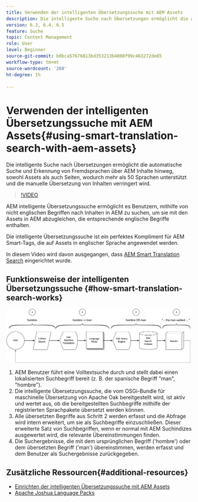 ```yaml
---
title: Verwenden der intelligenten Übersetzungssuche mit AEM Assets
description: Die intelligente Suche nach Übersetzungen ermöglicht die automatische Suche und Erkennung von Fremdsprachen über AEM Inhalte hinweg, sowohl Assets als auch Seiten, wodurch mehr als 50 Sprachen unterstützt und die manuelle Übersetzung von Inhalten verringert wird.
version: 6.3, 6.4, 6.5
feature: Suche
topic: Content Management
role: User
level: Beginner
source-git-commit: b0bca57676813bd353213b4808f99c463272de85
workflow-type: tm+mt
source-wordcount: '269'
ht-degree: 1%

---
```



# Verwenden der intelligenten Übersetzungssuche mit AEM Assets{#using-smart-translation-search-with-aem-assets}

Die intelligente Suche nach Übersetzungen ermöglicht die automatische Suche und Erkennung von Fremdsprachen über AEM Inhalte hinweg, sowohl Assets als auch Seiten, wodurch mehr als 50 Sprachen unterstützt und die manuelle Übersetzung von Inhalten verringert wird.

>[!VIDEO](https://video.tv.adobe.com/v/21297/?quality=9&learn=on)

AEM intelligente Übersetzungssuche ermöglicht es Benutzern, mithilfe von nicht englischen Begriffen nach Inhalten in AEM zu suchen, um sie mit den Assets in AEM abzugleichen, die entsprechende englische Begriffe enthalten.

Die intelligente Übersetzungssuche ist ein perfektes Kompliment für AEM Smart-Tags, die auf Assets in englischer Sprache angewendet werden.

In diesem Video wird davon ausgegangen, dass [AEM Smart Translation Search](smart-translation-search-technical-video-setup.md) eingerichtet wurde.

## Funktionsweise der intelligenten Übersetzungssuche {#how-smart-translation-search-works}

![Flussdiagramm für intelligente Übersetzungssuche](assets/smart-translation-search-flow.png)

1. AEM Benutzer führt eine Volltextsuche durch und stellt dabei einen lokalisierten Suchbegriff bereit (z. B. der spanische Begriff &quot;man&quot;, &quot;hombre&quot;).
2. Die intelligente Übersetzungssuche, die vom OSGi-Bundle für maschinelle Übersetzung von Apache Oak bereitgestellt wird, ist aktiv und wertet aus, ob die bereitgestellten Suchbegriffe mithilfe der registrierten Sprachpakete übersetzt werden können.
3. Alle übersetzten Begriffe aus Schritt 2 werden erfasst und die Abfrage wird intern erweitert, um sie als Suchbegriffe einzuschließen. Dieser erweiterte Satz von Suchbegriffen, wenn er normal mit AEM Suchindizes ausgewertet wird, die relevante Übereinstimmungen finden.
4. Die Suchergebnisse, die mit dem ursprünglichen Begriff (&#39;hombre&#39;) oder dem übersetzten Begriff (&#39;man&#39;) übereinstimmen, werden erfasst und dem Benutzer als Suchergebnisse zurückgegeben.

## Zusätzliche Ressourcen{#additional-resources}

* [Einrichten der intelligenten Übersetzungssuche mit AEM Assets](smart-translation-search-technical-video-setup.md)
* [Apache Joshua Language Packs](https://cwiki.apache.org/confluence/display/JOSHUA/Language+Packs)